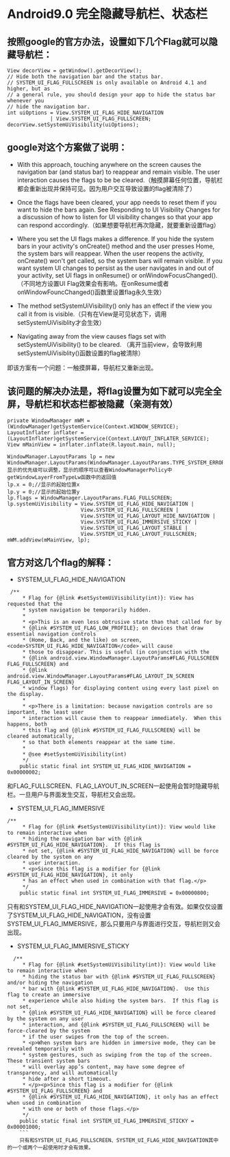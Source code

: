 #  Android9.0 完全隐藏导航栏、状态栏

## 按照google的官方办法，设置如下几个Flag就可以隐藏导航栏：

```
View decorView = getWindow().getDecorView();
// Hide both the navigation bar and the status bar.
// SYSTEM_UI_FLAG_FULLSCREEN is only available on Android 4.1 and higher, but as
// a general rule, you should design your app to hide the status bar whenever you
// hide the navigation bar.
int uiOptions = View.SYSTEM_UI_FLAG_HIDE_NAVIGATION
              | View.SYSTEM_UI_FLAG_FULLSCREEN;
decorView.setSystemUiVisibility(uiOptions);
```
## google对这个方案做了说明：
- With this approach, touching anywhere on the screen causes the navigation bar (and status bar) to reappear and remain visible. The user interaction 
causes the flags to be be cleared.（触摸屏幕任何位置，导航栏都会重新出现并保持可见。因为用户交互导致设置的flag被清除了）
- Once the flags have been cleared, your app needs to reset them if you want to hide the bars again. See Responding to UI Visibility Changes for a 
discussion of how to listen for UI visibility changes so that your app can respond accordingly.（如果想要导航栏再次隐藏，就要重新设置flag）
- Where you set the UI flags makes a difference. If you hide the system bars in your activity's onCreate() method and the user presses Home, the 
system bars will reappear. When the user reopens the activity, onCreate() won't get called, so the system bars will remain visible. 
If you want system UI changes to persist as the user navigates in and out of your activity, set UI flags in onResume() or onWindowFocusChanged().
（不同地方设置UI Flag效果会有影响。在onResume或者onWindowFouncChanged()函数里设置flag永久生效）

- The method setSystemUiVisibility() only has an effect if the view you call it from is visible.（只有在View是可见状态下，调用setSystemUiVisiblity才会生效）

- Navigating away from the view causes flags set with setSystemUiVisibility() to be cleared. （离开当前view，会导致利用setSystemUiVisiblity()函数设置的flag被清除）

即该方案有一个问题：一触摸屏幕，导航栏又重新出现。

## 该问题的解决办法是，将flag设置为如下就可以完全全屏，导航栏和状态栏都被隐藏（亲测有效）
```
private WindowManager mWM = (WindowManager)getSystemService(Context.WINDOW_SERVICE);
LayoutInflater inflater = (LayoutInflater)getSystemService(Context.LAYOUT_INFLATER_SERVICE);
View mMainView = inflater.inflate(R.layout.main, null);

WindowManager.LayoutParams lp = new WindowManager.LayoutParams(WindowManager.LayoutParams.TYPE_SYSTEM_ERROR);//显示的优先级可以调整，显示的顺序可以查看WindowManagerPolicy中getWindowLayerFromTypeLw函数中的返回值
lp.x = 0;//显示的起始位置x
lp.y = 0;//显示的起始位置y
lp.flags = WindowManager.LayoutParams.FLAG_FULLSCREEN;
lp.systemUiVisibility = View.SYSTEM_UI_FLAG_HIDE_NAVIGATION |         
                        View.SYSTEM_UI_FLAG_FULLSCREEN |
                        View.SYSTEM_UI_FLAG_LAYOUT_HIDE_NAVIGATION | 
                        View.SYSTEM_UI_FLAG_IMMERSIVE_STICKY |
                        View.SYSTEM_UI_FLAG_LAYOUT_STABLE | 
                        View.SYSTEM_UI_FLAG_LAYOUT_FULLSCREEN;
mWM.addView(mMainView, lp);
```
## 官方对这几个flag的解释：
- SYSTEM_UI_FLAG_HIDE_NAVIGATION
```
 /**
     * Flag for {@link #setSystemUiVisibility(int)}: View has requested that the
     * system navigation be temporarily hidden.
     *
     * <p>This is an even less obtrusive state than that called for by
     * {@link #SYSTEM_UI_FLAG_LOW_PROFILE}; on devices that draw essential navigation controls
     * (Home, Back, and the like) on screen, <code>SYSTEM_UI_FLAG_HIDE_NAVIGATION</code> will cause
     * those to disappear. This is useful (in conjunction with the
     * {@link android.view.WindowManager.LayoutParams#FLAG_FULLSCREEN FLAG_FULLSCREEN} and
     * {@link android.view.WindowManager.LayoutParams#FLAG_LAYOUT_IN_SCREEN FLAG_LAYOUT_IN_SCREEN}
     * window flags) for displaying content using every last pixel on the display.
     *
     * <p>There is a limitation: because navigation controls are so important, the least user
     * interaction will cause them to reappear immediately.  When this happens, both
     * this flag and {@link #SYSTEM_UI_FLAG_FULLSCREEN} will be cleared automatically,
     * so that both elements reappear at the same time.
     *
     * @see #setSystemUiVisibility(int)
     */
    public static final int SYSTEM_UI_FLAG_HIDE_NAVIGATION = 0x00000002;

```
和FLAG_FULLSCREEN、FLAG_LAYOUT_IN_SCREEN一起使用会暂时隐藏导航栏。一旦用户与界面发生交互，导航栏又会出现。

- SYSTEM_UI_FLAG_IMMERSIVE
```
/**
     * Flag for {@link #setSystemUiVisibility(int)}: View would like to remain interactive when
     * hiding the navigation bar with {@link #SYSTEM_UI_FLAG_HIDE_NAVIGATION}.  If this flag is
     * not set, {@link #SYSTEM_UI_FLAG_HIDE_NAVIGATION} will be force cleared by the system on any
     * user interaction.
     * <p>Since this flag is a modifier for {@link #SYSTEM_UI_FLAG_HIDE_NAVIGATION}, it only
     * has an effect when used in combination with that flag.</p>
     */
    public static final int SYSTEM_UI_FLAG_IMMERSIVE = 0x00000800;
```
 只有和SYSTEM_UI_FLAG_HIDE_NAVIGATION一起使用才会有效。如果仅仅设置了SYSTEM_UI_FLAG_HIDE_NAVIGATION，没有设置SYSTEM_UI_FLAG_IMMERSIVE，那么只要用户与界面进行交互，导航栏则又会出现。
 
- SYSTEM_UI_FLAG_IMMERSIVE_STICKY
```
  /**
     * Flag for {@link #setSystemUiVisibility(int)}: View would like to remain interactive when
     * hiding the status bar with {@link #SYSTEM_UI_FLAG_FULLSCREEN} and/or hiding the navigation
     * bar with {@link #SYSTEM_UI_FLAG_HIDE_NAVIGATION}.  Use this flag to create an immersive
     * experience while also hiding the system bars.  If this flag is not set,
     * {@link #SYSTEM_UI_FLAG_HIDE_NAVIGATION} will be force cleared by the system on any user
     * interaction, and {@link #SYSTEM_UI_FLAG_FULLSCREEN} will be force-cleared by the system
     * if the user swipes from the top of the screen.
     * <p>When system bars are hidden in immersive mode, they can be revealed temporarily with
     * system gestures, such as swiping from the top of the screen.  These transient system bars
     * will overlay app’s content, may have some degree of transparency, and will automatically
     * hide after a short timeout.
     * </p><p>Since this flag is a modifier for {@link #SYSTEM_UI_FLAG_FULLSCREEN} and
     * {@link #SYSTEM_UI_FLAG_HIDE_NAVIGATION}, it only has an effect when used in combination
     * with one or both of those flags.</p>
     */
    public static final int SYSTEM_UI_FLAG_IMMERSIVE_STICKY = 0x00001000;
    ```
    只有和SYSTEM_UI_FLAG_FULLSCREEN、SYSTEM_UI_FLAG_HIDE_NAVIGATION其中的一个或两个一起使用时才会有效果。
    
    

